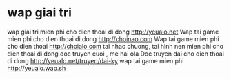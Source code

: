 wap giai tri
==========

wap giai tri mien phi cho dien thoai di dong
http://yeualo.net 
Wap tai game mien phi cho dien thoai di dong http://choinao.com
Wap tai game mien phi cho dien thoai http://choialo.com
tai nhac chuong, tai hinh nen mien phi cho dien thoai di dong
doc truyen cuoi , me hai ola
Doc truyen dai cho dien thoai di dong http://yeualo.net/truyen/dai-ky
wap tai game mien phi http://yeualo.wap.sh
